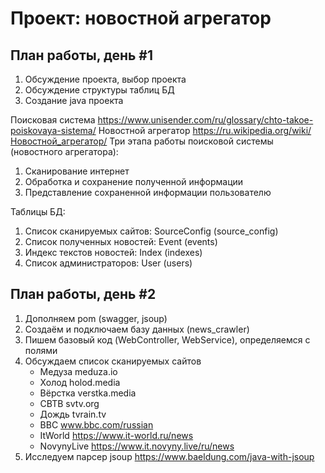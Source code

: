 Проект: новостной агрегатор
===========================

## План работы, день #1

1. Обсуждение проекта, выбор проекта
2. Обсуждение структуры таблиц БД
3. Создание java проекта

Поисковая система   https://www.unisender.com/ru/glossary/chto-takoe-poiskovaya-sistema/
Новостной агрегатор https://ru.wikipedia.org/wiki/Новостной_агрегатор/
Три этапа работы поисковой системы (новостного агрегатора):
1. Сканирование интернет
2. Обработка и сохранение полученной информации
3. Представление сохраненной информации пользователю

Таблицы БД:
1. Список сканируемых сайтов:	SourceConfig (source_config)
2. Список полученных новостей:	Event (events)
3. Индекс текстов новостей:		Index (indexes)
4. Список администраторов:		User (users)

## План работы, день #2

1. Дополняем pom (swagger, jsoup)
2. Создаём и подключаем базу данных (news_crawler)
3. Пишем базовый код (WebController, WebService), определяемся с полями
4. Обсуждаем список сканируемых сайтов
   - Медуза		meduza.io
   - Холод		holod.media
   - Вёрстка	verstka.media
   - СВТВ		svtv.org
   - Дождь		tvrain.tv
   - BBC		www.bbc.com/russian
   - ItWorld	https://www.it-world.ru/news
   - NovynyLive	https://www.it.novyny.live/ru/news
4. Исследуем парсер jsoup https://www.baeldung.com/java-with-jsoup
